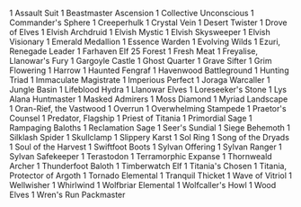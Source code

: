 1 Assault Suit
1 Beastmaster Ascension
1 Collective Unconscious
1 Commander's Sphere
1 Creeperhulk
1 Crystal Vein
1 Desert Twister
1 Drove of Elves
1 Elvish Archdruid
1 Elvish Mystic
1 Elvish Skysweeper
1 Elvish Visionary
1 Emerald Medallion
1 Essence Warden
1 Evolving Wilds
1 Ezuri, Renegade Leader
1 Farhaven Elf
25 Forest
1 Fresh Meat
1 Freyalise, Llanowar's Fury
1 Gargoyle Castle
1 Ghost Quarter
1 Grave Sifter
1 Grim Flowering
1 Harrow
1 Haunted Fengraf
1 Havenwood Battleground
1 Hunting Triad
1 Immaculate Magistrate
1 Imperious Perfect
1 Joraga Warcaller
1 Jungle Basin
1 Lifeblood Hydra
1 Llanowar Elves
1 Loreseeker's Stone
1 Lys Alana Huntmaster
1 Masked Admirers
1 Moss Diamond
1 Myriad Landscape
1 Oran-Rief, the Vastwood
1 Overrun
1 Overwhelming Stampede
1 Praetor's Counsel
1 Predator, Flagship
1 Priest of Titania
1 Primordial Sage
1 Rampaging Baloths
1 Reclamation Sage
1 Seer's Sundial
1 Siege Behemoth
1 Silklash Spider
1 Skullclamp
1 Slippery Karst
1 Sol Ring
1 Song of the Dryads
1 Soul of the Harvest
1 Swiftfoot Boots
1 Sylvan Offering
1 Sylvan Ranger
1 Sylvan Safekeeper
1 Terastodon
1 Terramorphic Expanse
1 Thornweald Archer
1 Thunderfoot Baloth
1 Timberwatch Elf
1 Titania's Chosen
1 Titania, Protector of Argoth
1 Tornado Elemental
1 Tranquil Thicket
1 Wave of Vitriol
1 Wellwisher
1 Whirlwind
1 Wolfbriar Elemental
1 Wolfcaller's Howl
1 Wood Elves
1 Wren's Run Packmaster